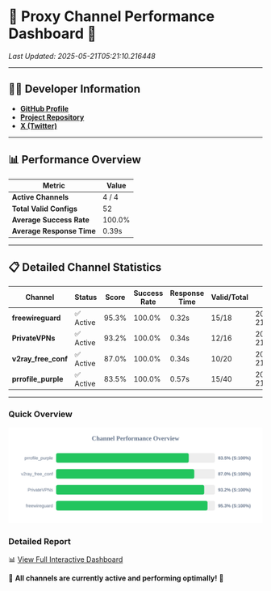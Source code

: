 # 🌟 Proxy Channel Performance Dashboard 🌟

_Last Updated: 2025-05-21T05:21:10.216448_

---

## 👩‍💻 Developer Information

- **[GitHub Profile](https://github.com/4n0nymou3)**  
- **[Project Repository](https://github.com/4n0nymou3/multi-proxy-config-fetcher)**  
- **[X (Twitter)](https://x.com/4n0nymou3)**  

---

## 📊 Performance Overview

| Metric                | Value       |
|-----------------------|-------------|
| **Active Channels**   | 4 / 4       |
| **Total Valid Configs** | 52          |
| **Average Success Rate** | 100.0%      |
| **Average Response Time** | 0.39s       |

---

## 📋 Detailed Channel Statistics

| Channel          | Status     | Score  | Success Rate | Response Time | Valid/Total | Last Success               |
|------------------|------------|--------|--------------|---------------|-------------|----------------------------|
| **freewireguard**  | ✅ Active  | 95.3%  | 100.0% | 0.32s         | 15/18       | 2025-05-21T05:21:10.214696 |
| **PrivateVPNs**  | ✅ Active  | 93.2%  | 100.0% | 0.34s         | 12/16       | 2025-05-21T05:21:09.867115 |
| **v2ray_free_conf**  | ✅ Active  | 87.0%  | 100.0% | 0.34s         | 10/20       | 2025-05-21T05:21:09.492055 |
| **prrofile_purple**  | ✅ Active  | 83.5%  | 100.0% | 0.57s         | 15/40       | 2025-05-21T05:21:09.045262 |

---

### Quick Overview
<div align="center">
  <a href="https://raw.githubusercontent.com/nullluser/NullRepo/refs/heads/main/assets/channel_stats_chart.svg">
    <img src="https://raw.githubusercontent.com/nullluser/NullRepo/refs/heads/main/assets/channel_stats_chart.svg" alt="Source Performance Statistics" width="800">
  </a>
</div>

### Detailed Report
📊 [View Full Interactive Dashboard](https://htmlpreview.github.io/?https://github.com/nullluser/NullRepo/blob/main/assets/performance_report.html)

🎉 **All channels are currently active and performing optimally!** 🎉
